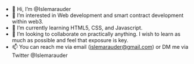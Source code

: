 - 👋 Hi, I’m @Islemarauder
- 👀 I’m interested in Web development and smart contract development within web3.
- 🌱 I’m currently learning HTML5, CSS, and Javascript.
- 💞️ I’m looking to collaborate on practically anything. I wish to learn as much as possible and feel that exposure is key.
- 📫 You can reach me via email (islemarauder@gmail.com) or DM me via Twitter @Islemarauder

<!---
Islemarauder/Islemarauder is a ✨ special ✨ repository because its `README.md` (this file) appears on your GitHub profile.
You can click the Preview link to take a look at your changes.
--->

